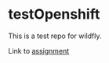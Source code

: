 # testOpenshift
This is a test repo for wildfly.

Link to [assignment](https://github.com/tico19/cis-requisiti.md)